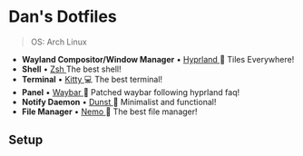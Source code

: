 # Dan's Dotfiles
>OS: Arch Linux
* **Wayland Compositor/Window Manager** • [Hyprland ](https://github.com/hyprwm/Hyprland)🎨 Tiles Everywhere!
* **Shell** • [Zsh ](https://www.zsh.org) The best shell!
* **Terminal** • [Kitty ](https://github.com/kovidgoyal/kitty) 💻 The best terminal!
* **Panel** • [Waybar ](https://aur.archlinux.org/packages/waybar-hyprland-git)🍧 Patched waybar following hyprland faq!
* **Notify Daemon** • [Dunst ](https://github.com/dunst-project/dunst) 🍃 Minimalist and functional!
* **File Manager** • [Nemo ](https://github.com/linuxmint/nemo)🔖 The best file manager!

## Setup

